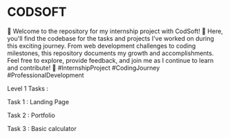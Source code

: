 # CODSOFT

🚀 Welcome to the repository for my internship project with CodSoft! 🌟 Here, you'll find the codebase for the tasks and projects I've worked on during this exciting journey. From web development challenges to coding milestones, this repository documents my growth and accomplishments. Feel free to explore, provide feedback, and join me as I continue to learn and contribute! 💼 #InternshipProject #CodingJourney #ProfessionalDevelopment

Level 1 Tasks :

Task 1 : Landing Page

Task 2 : Portfolio

Task 3 : Basic calculator
